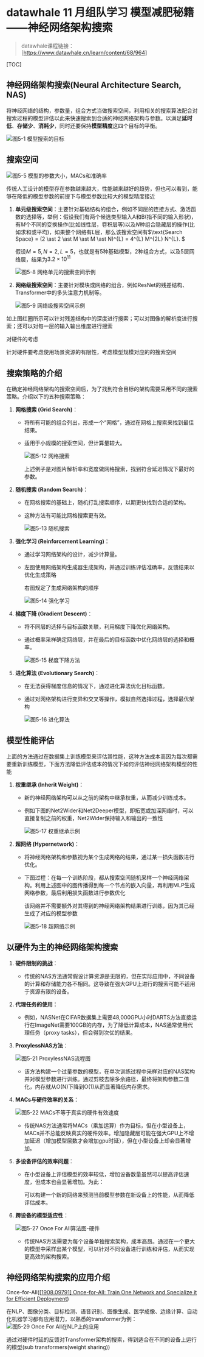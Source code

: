 # datawhale 11 月组队学习 模型减肥秘籍——神经网络架构搜索

> datawhale课程链接：[https://www.datawhale.cn/learn/content/68/964]

[TOC]

## 神经网络架构搜索(Neural Architecture Search, NAS)

将神经网络的结构，参数量，组合方式当做搜索空间，利用相关的搜索算法配合对搜索过程的模型评估以此来快速搜索到合适的神经网络架构与参数。以满足**延时低**、**存储少**、**消耗少**，同时还要保持**模型精度**这四个目标的平衡。

![图5-1 模型搜索的目标](pics/t4/model_goal.png)

## 搜索空间

![图5-5 模型的参数大小，MACs和准确率](pics/t4/experiment_show.png)

传统人工设计的模型存在参数越来越大，性能越来越好的趋势，但也可以看到，能够在降低的模型参数的前提下与模型参数比较大的模型精度接近

1. **单元级搜索空间**：主要针对基础结构的组合，例如不同层的连接方式、激活函数的选择等，举例：假设我们有两个候选类型输入A和B(指不同的输入形状)，有$M$个不同的变换操作(比如线性层，卷积层等)以及$N$种组合隐藏层的操作(比如求和或平均)，如果整个网络有$L$层，那么该搜索空间有$\text{Search Space} = (2 \ast 2 \ast M \ast M \ast N)^{L} = 4^{L} M^{2L} N^{L}.  $

   假设$M=5, N=2,L=5$，也就是有5种基础模型，2种组合方式，以及5层网络层，结果为$3.2\times10^{11}$

   ![图5-8 网络单元的搜索空间示例](pics/t4/Space_cell_example.jpg)

   

2. **网络级搜索空间**：主要针对模块或网络的组合，例如ResNet的残差结构、Transformer中的多头注意力机制等。

   ![图5-9 网络级搜索空间示例](pics/t4/Space_network_exmaple.png)

   

如上图红圈所示可以针对残差结构中的深度进行搜索；可以对图像的解析度进行搜索；还可以对每一层的输入输出维度进行搜索

对硬件的考虑

针对硬件要考虑使用场景资源的有限性，考虑模型规模对应的的搜索空间

## 搜索策略的介绍

在确定神经网络架构的搜索空间后，为了找到符合目标的架构需要采用不同的搜索策略。介绍以下的五种搜索策略：

1. **网格搜索 (Grid Search)**：
   - 将所有可能的组合列出，形成一个“网格”，通过在网格上搜索来找到最佳结果。
   
   - 适用于小规模的搜索空间，但计算量较大。
   
     ![图5-12 网格搜索](pics/t4/Grid_search_example.png)
   
     上述例子是对图片解析率和宽度做网格搜索，找到符合延迟情况下最好的参数。
   
2. **随机搜索 (Random Search)**：
   
   - 在网格搜索的基础上，随机打乱搜索顺序，以期更快找到合适的架构。

   - 这种方法有可能比网格搜索更有效。
   
     ![图5-13 随机搜索](pics/t4/Random_search_example.png)
   
3. **强化学习 (Reinforcement Learning)**：
   - 通过学习网络架构的设计，减少计算量。
   
   - 左图使用网络架构生成器生成架构，并通过训练评估准确率，反馈结果以优化生成策略
   
     右图规定了生成网络架构的顺序
   
     ![图5-14 强化学习](pics/t4/Reinforcement_learning_example.png)
   
4. **梯度下降 (Gradient Descent)**：
   - 将不同层的选择与目标函数关联，利用梯度下降优化网络架构。
   
   - 通过概率采样确定网络层，并在最后的目标函数中优化网络层的选择和概率。
   
     ![图5-15 梯度下降方法](pics/t4/Gradient_descent_example.png)
   
5. **进化算法 (Evolutionary Search)**：
   
   - 在无法获得梯度信息的情况下，通过进化算法优化目标函数。
   
   - 通过对网络架构进行变异和交叉等操作，模拟自然选择过程，选择最优架构
   
     ![图5-16 进化算法](pics/t4/Evolutionary_search_example.png)

## 模型性能评估

上面的方法通过在数据集上训练模型来评估其性能，这种方法成本高因为每次都需要重新训练模型，下面方法降低评估成本的情况下如何评估神经网络架构模型的性能

1. **权重继承 (Inherit Weight)**：
   
   - 新的神经网络架构可以从之前的架构中继承权重，从而减少训练成本。
   
   - 例如下图的Net2Wider和Net2Deeper模型，即拓宽或加深网络时，可以直接复制之前的权重，Net2Wider保持输入和输出的一致性
   
     ![图5-17 权重继承示例](pics/t4/Inherit_weight_example.png)
   
3. **超网络 (Hypernetwork)**：
   - 将神经网络架构和参数视为某个生成网络的结果，通过某一损失函数进行优化。
   
   - 下图过程：在每一个训练阶段，都从搜索空间随机采样一个神经网络架构。利用上述图中的图传播得到每一个节点的嵌入向量，再利用MLP生成网络参数，最后利用损失函数进行参数优化
   
     该网络并不需要额外对其得到的神经网络架构结果进行训练，因为其已经生成了对应的模型参数
   
     ![图5-18 超网络示例](pics/t4/Hypernetwork_example.png)

## 以硬件为主的神经网络架构搜索

1. **硬件限制的挑战**：

   - 传统的NAS方法通常假设计算资源是无限的，但在实际应用中，不同设备的计算和存储能力各不相同。这导致在强大GPU上进行的搜索可能不适用于资源有限的设备。

2. **代理任务的使用**：

   - 例如，NASNet在CIFAR数据集上需要48,000GPU小时DARTS方法直接运行在ImageNet需要100GB的内存，为了降低计算成本，NAS通常使用代理任务（proxy tasks），但会得到次优的结果。

3. **ProxylessNAS方法**：

   ![图5-21 ProxylessNAS流程图](pics/t4/ProxylessNAS.png)

   - 该方法构建一个过量参数的模型，在单次训练过程中采样对应的NAS架构并对模型参数进行训练。通过剪枝去除多余路径，最终将架构参数二值化，内存就从O(N)下降到O(1)从而显著降低内存需求。

4. **MACs与硬件效率的关系**：

   ![图5-22 MACs不等于真实的硬件有效速度](pics/t4/NAS_hardware_problem1.png)

   - 传统NAS方法通常将MACs（乘加运算）作为目标，但在小型设备上，MACs并不总能反映真实的硬件效率。增加隐藏层可能在强大GPU上不增加延迟（增加模型层数才会增加gpu时延），但在小型设备上却会显著增加。

5. **多设备评估的效率问题**：

   - 在小型设备上评估模型的效率较低，增加设备数量虽然可以提高评估速度，但成本也会显著增加。为此：

     可以构建一个新的网络来预测当前模型参数在新设备上的性能，从而降低评估成本。

6. **跨设备的模型适应性**：

   ![图5-27 Once For All算法图-硬件](pics/t4/Once_for_all.png)

   - 传统NAS方法需要为每个设备单独搜索架构，成本高昂。通过在一个更大的模型中采样出某个模型，可以针对不同设备进行训练和评估，从而实现更高效的架构搜索。

## 神经网络架构搜索的应用介绍

Once-for-All([[1908.09791\] Once-for-All: Train One Network and Specialize it for Efficient Deployment](https://arxiv.org/abs/1908.09791))

在NLP、图像分类、目标检测、语音识别、图像生成、医学成像、边缘计算、自动化机器学习都有应用潜力，以熟悉的transformer为例：![图5-29 Once For All在NLP上的应用](pics/t4/Once_for_All_app1.png)

通过对硬件时延的反馈对Transformer架构的搜索，得到适合在不同的设备上运行的模型(sub transformers(weight sharing))